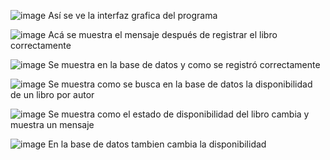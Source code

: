 ![image](https://github.com/user-attachments/assets/25dad23a-8f6d-4bf4-a70f-1d9621a18a74)
Así se ve la interfaz grafica del programa





![image](https://github.com/user-attachments/assets/9012d40f-8466-4de5-b768-9ff3cca1cb60)
Acá se muestra el mensaje después de registrar el libro correctamente





![image](https://github.com/user-attachments/assets/f180d09d-89a2-46dc-8d69-49560a390faa)
Se muestra en la base de datos y como se registró correctamente





![image](https://github.com/user-attachments/assets/b3937257-f69a-4f79-a48f-e78e3e8d725e)
Se muestra como se busca en la base de datos la disponibilidad de un libro por autor





![image](https://github.com/user-attachments/assets/6bba0266-a2f2-443c-87cb-4ba71f8c173b)
Se muestra como el estado de disponibilidad del libro cambia y muestra un mensaje 





![image](https://github.com/user-attachments/assets/d7ae6028-e2ec-4697-a865-ea2a327b14cf)
En la base de datos tambien cambia la disponibilidad
